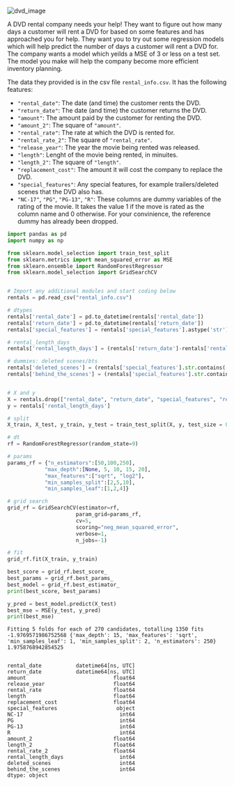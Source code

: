 ![dvd_image](dvd_image.jpg)

A DVD rental company needs your help! They want to figure out how many days a customer will rent a DVD for based on some features and has approached you for help. They want you to try out some regression models which will help predict the number of days a customer will rent a DVD for. The company wants a model which yeilds a MSE of 3 or less on a test set. The model you make will help the company become more efficient inventory planning.

The data they provided is in the csv file `rental_info.csv`. It has the following features:
- `"rental_date"`: The date (and time) the customer rents the DVD.
- `"return_date"`: The date (and time) the customer returns the DVD.
- `"amount"`: The amount paid by the customer for renting the DVD.
- `"amount_2"`: The square of `"amount"`.
- `"rental_rate"`: The rate at which the DVD is rented for.
- `"rental_rate_2"`: The square of `"rental_rate"`.
- `"release_year"`: The year the movie being rented was released.
- `"length"`: Lenght of the movie being rented, in minuites.
- `"length_2"`: The square of `"length"`.
- `"replacement_cost"`: The amount it will cost the company to replace the DVD.
- `"special_features"`: Any special features, for example trailers/deleted scenes that the DVD also has.
- `"NC-17"`, `"PG"`, `"PG-13"`, `"R"`: These columns are dummy variables of the rating of the movie. It takes the value 1 if the move is rated as the column name and 0 otherwise. For your convinience, the reference dummy has already been dropped.


```python
import pandas as pd
import numpy as np

from sklearn.model_selection import train_test_split
from sklearn.metrics import mean_squared_error as MSE
from sklearn.ensemble import RandomForestRegressor
from sklearn.model_selection import GridSearchCV


# Import any additional modules and start coding below
rentals = pd.read_csv("rental_info.csv")

# dtypes
rentals['rental_date'] = pd.to_datetime(rentals['rental_date'])
rentals['return_date'] = pd.to_datetime(rentals['return_date'])
rentals['special_features'] = rentals['special_features'].astype('str')

# rental_length_days
rentals['rental_length_days'] = (rentals['return_date']-rentals['rental_date']).dt.days

# dummies: deleted scenes/bts
rentals['deleted_scenes'] = (rentals['special_features'].str.contains('Deleted Scenes', na=False)).astype('int')
rentals['behind_the_scenes'] = (rentals['special_features'].str.contains('Behind the Scenes', na=False)).astype('int')


# X and y
X = rentals.drop(["rental_date", "return_date", "special_features", "rental_length_days"], axis = 1)
y = rentals['rental_length_days']

# split
X_train, X_test, y_train, y_test = train_test_split(X, y, test_size = 0.2, random_state=9)

# dt
rf = RandomForestRegressor(random_state=9)

# params 
params_rf = {"n_estimators":[50,100,250], 
            "max_depth":[None, 5, 10, 15, 20], 
            "max_features":["sqrt", "log2"],
            "min_samples_split":[2,5,10], 
            "min_samples_leaf":[1,2,4]}

# grid search
grid_rf = GridSearchCV(estimator=rf, 
                      param_grid=params_rf, 
                      cv=5, 
                      scoring="neg_mean_squared_error", 
                      verbose=1, 
                      n_jobs=-1)

# fit
grid_rf.fit(X_train, y_train)

best_score = grid_rf.best_score_
best_params = grid_rf.best_params_
best_model = grid_rf.best_estimator_
print(best_score, best_params)

y_pred = best_model.predict(X_test)
best_mse = MSE(y_test, y_pred)
print(best_mse)
```

    Fitting 5 folds for each of 270 candidates, totalling 1350 fits
    -1.9769571986752568 {'max_depth': 15, 'max_features': 'sqrt', 'min_samples_leaf': 1, 'min_samples_split': 2, 'n_estimators': 250}
    1.9758768942854525



```python

```




    rental_date           datetime64[ns, UTC]
    return_date           datetime64[ns, UTC]
    amount                            float64
    release_year                      float64
    rental_rate                       float64
    length                            float64
    replacement_cost                  float64
    special_features                   object
    NC-17                               int64
    PG                                  int64
    PG-13                               int64
    R                                   int64
    amount_2                          float64
    length_2                          float64
    rental_rate_2                     float64
    rental_length_days                  int64
    deleted_scenes                      int64
    behind_the_scenes                   int64
    dtype: object


